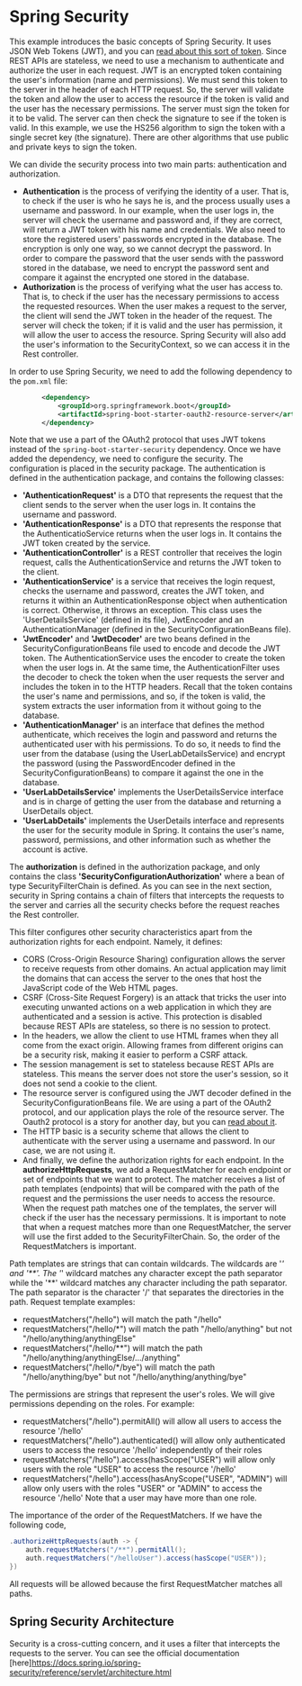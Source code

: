 # Spring Security

This example introduces the basic concepts of Spring Security. It uses JSON Web Tokens (JWT), and you can [read about this
sort of token](https://jwt.io/introduction/). Since REST APIs are stateless, we need to use
a mechanism to authenticate and authorize the user in each request. JWT is an encrypted token containing the user's information
(name and permissions). We must send this token to the server in the header of each HTTP request. So, the server will
validate the token and allow the user to access the resource if the token is valid and the user has the necessary permissions.
The server must sign the token for it to be valid. The server can then check the signature to see if the token is valid.
In this example, we use the HS256 algorithm to sign the token with a single secret key (the signature). There are other algorithms
that use public and private keys to sign the token.

We can divide the security process into two main parts: authentication and authorization.
* **Authentication** is the process of verifying the identity of a user. That is, to check if the user is who he says he is,
  and the process usually uses a username and password. In our example, when the user logs in, the server will check the username
  and password and, if they are correct, will return a JWT token with his name and credentials. We also need to
  store the registered users' passwords encrypted in the database. The encryption is only one way, so we cannot decrypt the password.
  In order to compare the password that the user sends with the password stored in the database, we need to encrypt the password sent
  and compare it against the encrypted one stored in the database.
* **Authorization** is the process of verifying what the user has access to. That is, to check if the user has the necessary
  permissions to access the requested resources. When the user makes a request to the server, the client will send the JWT token
  in the header of the request. The server will check the token; if it is valid and the user has permission, it will allow the user to access the resource.
  Spring Security will also add the user's information to the SecurityContext, so we can access it in the Rest controller.

In order to use Spring Security, we need to add the following dependency to the `pom.xml` file:
```xml
        <dependency>
            <groupId>org.springframework.boot</groupId>
            <artifactId>spring-boot-starter-oauth2-resource-server</artifactId>
        </dependency>
```
Note that we use a part of the OAuth2 protocol that uses JWT tokens instead of the `spring-boot-starter-security` dependency.
Once we have added the dependency, we need to configure the security. The configuration is placed in the security package. The authentication is defined
in the authentication package, and contains the following classes:
* **'AuthenticationRequest'** is a DTO that represents the request that the client sends to the server when the user logs in. It contains
  the username and password.
* **'AuthenticationResponse'** is a DTO that represents the response that the AuthenticatioService returns when the user logs in. It contains
  the JWT token created by the service.
* **'AuthenticationController'** is a REST controller that receives the login request, calls the AuthenticationService and returns the
  JWT token to the client.
* **'AuthenticationService'** is a service that receives the login request, checks the username and password, creates the JWT token,
  and returns it within an AuthenticationResponse object when authentication is correct. Otherwise, it throws an exception. This class uses the 'UserDetailsService' (defined in its file),
  JwtEncoder and an AuthenticationManager (defined in the SecurityConfigurationBeans file).
* **'JwtEncoder'** and **'JwtDecoder'** are two beans defined in the SecurityConfigurationBeans file used to encode and decode the JWT token. The AuthenticationService uses the encoder to create the token when the user logs in. At the same time, the AuthenticationFilter uses the decoder to check the token
  when the user requests the server and includes the token in to the HTTP headers. Recall that the token contains the user's name and permissions,
  and so, if the token is valid, the system extracts the user information from it without going to the database.
* **'AuthenticationManager'** is an interface that defines the method authenticate, which receives the login and password and returns the authenticated user
  with his permissions. To do so, it needs to find the user from the database (using the UserLabDetailsService) and encrypt the password (using the
  PasswordEncoder defined in the SecurityConfigurationBeans) to compare it against the one in the database.
* **'UserLabDetailsService'** implements the UserDetailsService interface and is in charge of getting the user from the database and returning a UserDetails object.
* **'UserLabDetails'** implements the UserDetails interface and represents the user for the security module in Spring. It contains the user's name, password,
  permissions, and other information such as whether the account is active.

The **authorization** is defined in the authorization package, and only contains the class **'SecurityConfigurationAuthorization'** where a bean of
type SecurityFilterChain is defined. As you can see in the next section, security in Spring contains a chain of filters that intercepts the requests
to the server and carries all the security checks before the request reaches the Rest controller.

This filter configures other security characteristics apart from the authorization rights for each endpoint. Namely, it defines:
* CORS (Cross-Origin Resource Sharing) configuration allows the server to receive requests from other domains. An actual application may limit the domains that can access the server to the ones that host the JavaScript code of the Web HTML pages.
* CSRF (Cross-Site Request Forgery) is an attack that tricks the user into executing unwanted actions on a web application in which they are
  authenticated and a session is active. This protection is disabled because REST APIs are stateless, so there is no session to protect.
* In the headers, we allow the client to use HTML frames when they all come from the exact origin. Allowing frames from different origins can be a
  security risk, making it easier to perform a CSRF attack.
* The session management is set to stateless because REST APIs are stateless. This means the server does not store the user's session, so
  it does not send a cookie to the client.
* The resource server is configured using the JWT decoder defined in the SecurityConfigurationBeans file. We are using a part of the OAuth2 protocol, and our application plays the role of the resource server. The Oauth2 protocol is a story
  for another day, but you can [read about it](https://auth0.com/intro-to-iam/what-is-oauth-2).
* The HTTP basic is a security scheme that allows the client to authenticate with the server using a username and password. In our case,
  we are not using it.
* And finally, we define the authorization rights for each endpoint. In the **authorizeHttpRequests**, we add a RequestMatcher for each endpoint or
  set of endpoints that we want to protect. The matcher receives a list of path templates (endpoints) that will be compared
  with the path of the request and the permissions the user needs to access the resource. When the request path matches one of the templates,
  the server will check if the user has the necessary permissions. It is important to note that when a request matches more than one RequestMatcher,
  the server will use the first added to the SecurityFilterChain. So, the order of the RequestMatchers is important.

Path templates are strings that can contain wildcards. The wildcards are '*' and '**'. The '*' wildcard matches any character except the path separator
while the '**' wildcard matches any character including the path separator. The path separator is the character '/' that separates the directories in the path.
Request template examples:
* requestMatchers("/hello") will match the path "/hello"
* requestMatchers("/hello/*") will match the path "/hello/anything" but not "/hello/anything/anythingElse"
* requestMatchers("/hello/**") will match the path "/hello/anything/anythingElse/.../anything"
* requestMatchers("/hello/*/bye") will match the path "/hello/anything/bye" but not "/hello/anything/anything/bye"

The permissions are strings that represent the user's roles. We will give permissions depending on the roles. For example:
* requestMatchers("/hello").permitAll() will allow all users to access the resource '/hello'
* requestMatchers("/hello").authenticated() will allow only authenticated users to access the resource '/hello' independently of their roles
* requestMatchers("/hello").access(hasScope("USER") will allow only users with the role "USER" to access the resource '/hello'
* requestMatchers("/hello").access(hasAnyScope("USER", "ADMIN") will allow only users with the roles "USER" or "ADMIN" to access the resource '/hello'
Note that a user may have more than one role.

The importance of the order of the RequestMatchers. If we have the following code,
```java
.authorizeHttpRequests(auth -> {
    auth.requestMatchers("/**").permitAll();
    auth.requestMatchers("/helloUser").access(hasScope("USER"));
})
```
All requests will be allowed because the first RequestMatcher matches all paths.

## Spring Security Architecture
Security is a cross-cutting concern, and it uses a filter that intercepts the requests to the server. You can see the
official documentation [here]https://docs.spring.io/spring-security/reference/servlet/architecture.html